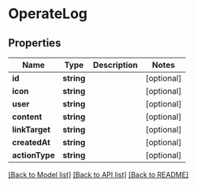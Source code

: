 # OperateLog

## Properties

Name | Type | Description | Notes
------------ | ------------- | ------------- | -------------
**id** | **string** |  | [optional] 
**icon** | **string** |  | [optional] 
**user** | **string** |  | [optional] 
**content** | **string** |  | [optional] 
**linkTarget** | **string** |  | [optional] 
**createdAt** | **string** |  | [optional] 
**actionType** | **string** |  | [optional] 

[[Back to Model list]](../../README.md#documentation-for-models) [[Back to API list]](../../README.md#documentation-for-api-endpoints) [[Back to README]](../../README.md)



